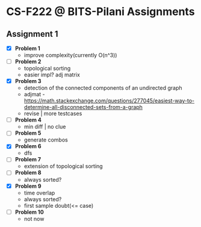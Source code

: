 # CS-F222 @ BITS-Pilani Assignments

## Assignment 1

- [x] **Problem 1**
	- improve complexity(currently O(n^3))
- [ ] **Problem 2**
	- topological sorting
	- easier impl? adj matrix
- [x] **Problem 3**
	- detection of the connected components of an undirected graph
	- adjmat - https://math.stackexchange.com/questions/277045/easiest-way-to-determine-all-disconnected-sets-from-a-graph
	- revise | more testcases
- [ ] **Problem 4**
	- min diff | no clue
- [ ] **Problem 5**
	- generate combos
- [x] **Problem 6**
	- dfs
- [ ] **Problem 7**
	- extension of topological sorting
- [ ] **Problem 8**
	- always sorted?
- [x] **Problem 9**
	- time overlap
	- always sorted?
	- first sample doubt(<= case)
- [ ] **Problem 10**
	- not now


